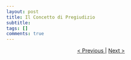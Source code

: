 ```yaml
---
layout: post
title: Il Concetto di Pregiudizio
subtitle:
tags: []
comments: true
---
```




<p style="text-align:center">
<a href="https://velitch.github.io/velitch/pages/Projects/">< Previous </a>
|
<a href="https://velitch.github.io/velitch/pages/Projects/">Next ></a>
</p>
